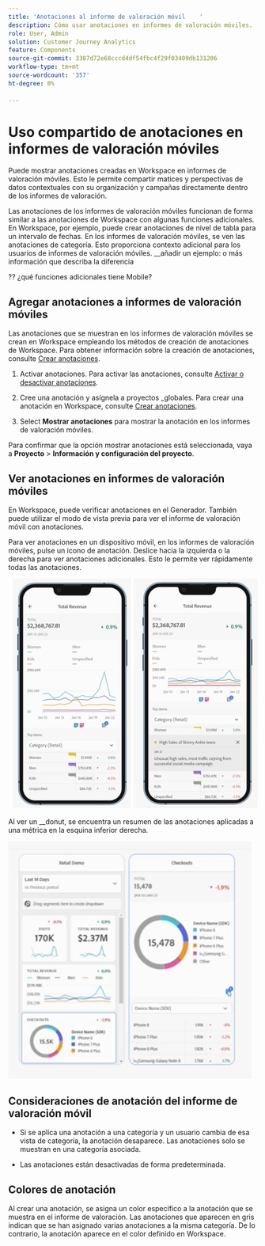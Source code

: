 ```yaml
---
title: 'Anotaciones al informe de valoración móvil    '
description: Cómo usar anotaciones en informes de valoración móviles.
role: User, Admin
solution: Customer Journey Analytics
feature: Components
source-git-commit: 3387d72e68cccd4df54fbc4f29f03409db131206
workflow-type: tm+mt
source-wordcount: '357'
ht-degree: 0%

---
```


# Uso compartido de anotaciones en informes de valoración móviles

Puede mostrar anotaciones creadas en Workspace en informes de valoración móviles. Esto le permite compartir matices y perspectivas de datos contextuales con su organización y campañas directamente dentro de los informes de valoración.

Las anotaciones de los informes de valoración móviles funcionan de forma similar a las anotaciones de Workspace con algunas funciones adicionales. En Workspace, por ejemplo, puede crear anotaciones de nivel de tabla para un intervalo de fechas. En los informes de valoración móviles, se ven las anotaciones de categoría. Esto proporciona contexto adicional para los usuarios de informes de valoración móviles.
__añadir un ejemplo: o más información que describa la diferencia

?? ¿qué funciones adicionales tiene Mobile?


## Agregar anotaciones a informes de valoración móviles

Las anotaciones que se muestran en los informes de valoración móviles se crean en Workspace empleando los métodos de creación de anotaciones de Workspace. Para obtener información sobre la creación de anotaciones, consulte [Crear anotaciones](create-annotations.md).


1. Activar anotaciones. Para activar las anotaciones, consulte [Activar o desactivar anotaciones](https://experienceleague.adobe.com/docs/analytics-platform/using/cja-components/annotations/overview.html?lang=en#turn-annotations-on-or-off).

1. Cree una anotación y asígnela a proyectos _globales. Para crear una anotación en Workspace, consulte [Crear anotaciones](create-annotations.md).

1. Select **Mostrar anotaciones** para mostrar la anotación en los informes de valoración móviles.

Para confirmar que la opción mostrar anotaciones está seleccionada, vaya a **Proyecto** > **Información y configuración del proyecto**.

## Ver anotaciones en informes de valoración móviles

En Workspace, puede verificar anotaciones en el Generador. También puede utilizar el modo de vista previa para ver el informe de valoración móvil con anotaciones.

Para ver anotaciones en un dispositivo móvil, en los informes de valoración móviles, pulse un icono de anotación. Deslice hacia la izquierda o la derecha para ver anotaciones adicionales. Esto le permite ver rápidamente todas las anotaciones.

![](assets/mobile-annotations2.png)

Al ver un __donut, se encuentra un resumen de las anotaciones aplicadas a una métrica en la esquina inferior derecha.

![](assets/ann-mobile-summary.png)


## Consideraciones de anotación del informe de valoración móvil

* Si se aplica una anotación a una categoría y un usuario cambia de esa vista de categoría, la anotación desaparece. Las anotaciones solo se muestran en una categoría asociada.

* Las anotaciones están desactivadas de forma predeterminada.


## Colores de anotación

Al crear una anotación, se asigna un color específico a la anotación que se muestra en el informe de valoración. Las anotaciones que aparecen en gris indican que se han asignado varias anotaciones a la misma categoría. De lo contrario, la anotación aparece en el color definido en Workspace.
